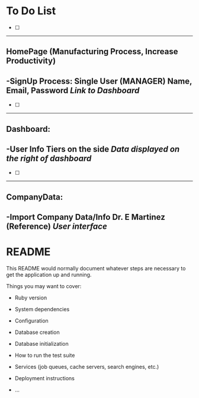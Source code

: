 # To Do List
- [ ]
--------------------------------------------
## HomePage (Manufacturing Process, Increase Productivity)
-SignUp Process:
**Single User (MANAGER)**
**Name, Email, Password**
*Link to Dashboard*
-----------------------------------------------
- [ ]
--------------------------------------------
## Dashboard:
-User Info
**Tiers on the side**
*Data displayed on the right of dashboard*
-----------------------------------------------
- [ ]
--------------------------------------------
## CompanyData:
-Import Company Data/Info
**Dr. E Martinez (Reference)**
*User interface*
-----------------------------------------------



# README

This README would normally document whatever steps are necessary to get the
application up and running.

Things you may want to cover:

* Ruby version

* System dependencies

* Configuration

* Database creation

* Database initialization

* How to run the test suite

* Services (job queues, cache servers, search engines, etc.)

* Deployment instructions

* ...
